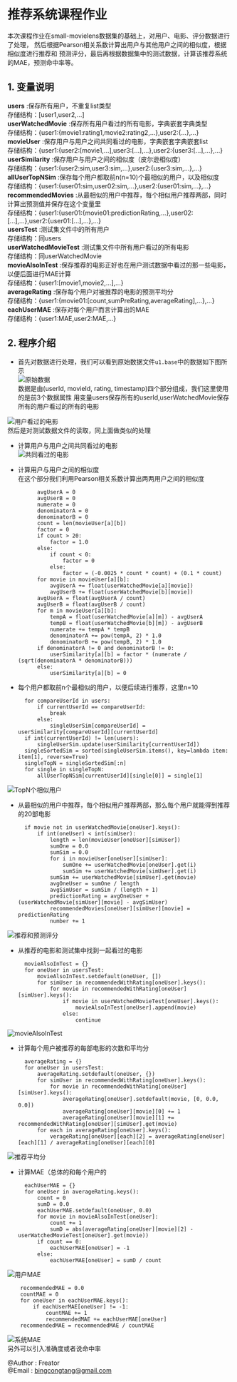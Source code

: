 # 推荐系统课程作业  
本次课程作业在small-movielens数据集的基础上，对用户、电影、评分数据进行了处理，
然后根据Pearson相关系数计算出用户与其他用户之间的相似度，根据相似度进行推荐和
预测评分，最后再根据数据集中的测试数据，计算该推荐系统的MAE，预测命中率等。
## **1. 变量说明**  
**users** :保存所有用户，不重复list类型  
存储结构：[user1,user2,...]  
**userWatchedMovie** :保存所有用户看过的所有电影，字典嵌套字典类型  
存储结构：{user1:{movie1:rating1,movie2:rating2,...},user2:{...},...}  
**movieUser** :保存用户与用户之间共同看过的电影，字典嵌套字典嵌套list  
存储结构：{user1:{user2:[movie1,...],user3:[...],...},user2:{user3:[...],...},...}  
**userSimilarity** :保存用户与用户之间的相似度（皮尔逊相似度）  
存储结构：{user1:{user2:sim,user3:sim,...},user2:{user3:sim,...},...}  
**allUserTopNSim** :保存每个用户都取前n(n=10)个最相似的用户，以及相似度  
存储结构：{user1:{user01:sim,user02:sim,...},user2:{user01:sim,...},...}  
**recommendedMovies** :从最相似的用户中推荐，每个相似用户推荐两部，同时计算出预测值并保存在这个变量里  
存储结构：{user1:{user01:{movie01:predictionRating,...},user02:[...],...},user2:{user01:[...],...},...}  
**usersTest** :测试集文件中的所有用户  
存储结构：同users  
**userWatchedMovieTest** :测试集文件中所有用户看过的所有电影  
存储结构：同userWatchedMovie  
**movieAlsoInTest** :保存推荐的电影正好也在用户测试数据中看过的那一些电影，以便后面进行MAE计算  
存储结构：{user1:[movie1,movie2,...],...}  
**averageRating** :保存每个用户对被推荐的电影的预测平均分  
存储结构：{user1:{movie01:[count,sumPreRating,averageRating],...},...}  
**eachUserMAE** :保存对每个用户而言计算出的MAE  
存储结构：{user1:MAE,user2:MAE,...}  
## **2. 程序介绍**  
+ 首先对数据进行处理，我们可以看到原始数据文件`u1.base`中的数据如下图所示  
![原始数据](./pictures/baseData.png "原始数据")  
数据是由(userId, movieId, rating, timestamp)四个部分组成，我们这里使用的是前3个数据属性 
用变量users保存所有的userId,userWatchedMovie保存所有的用户看过的所有的电影  

![用户看过的电影](./pictures/userWatchedMovie.png "用户看过的电影")  
然后是对测试数据文件的读取，同上面做类似的处理  
+ 计算用户与用户之间共同看过的电影  
![共同看过的电影](./pictures/movieUser.png "共同看过的电影")  
+ 计算用户与用户之间的相似度  
在这个部分我们利用Pearson相关系数计算出两两用户之间的相似度  

            avgUserA = 0
            avgUserB = 0
            numerate = 0
            denominatorA = 0
            denominatorB = 0
            count = len(movieUser[a][b])
            factor = 0
            if count > 20:
                factor = 1.0
            else:
                if count < 0:
                    factor = 0
                else:
                    factor = (-0.0025 * count * count) + (0.1 * count)
            for movie in movieUser[a][b]:
                avgUserA += float(userWatchedMovie[a][movie])
                avgUserB += float(userWatchedMovie[b][movie])
            avgUserA = float(avgUserA / count)
            avgUserB = float(avgUserB / count)
            for m in movieUser[a][b]:
                tempA = float(userWatchedMovie[a][m]) - avgUserA
                tempB = float(userWatchedMovie[b][m]) - avgUserB
                numerate += tempA * tempB
                denominatorA += pow(tempA, 2) * 1.0
                denominatorB += pow(tempB, 2) * 1.0
            if denominatorA != 0 and denominatorB != 0:
                userSimilarity[a][b] = factor * (numerate / (sqrt(denominatorA * denominatorB)))
            else:
                userSimilarity[a][b] = 0

+ 每个用户都取前n个最相似的用户，以便后续进行推荐，这里n=10  

        for compareUserId in users:
            if currentUserId == compareUserId:
                break
            else:
                singleUserSim[compareUserId] = userSimilarity[compareUserId][currentUserId]
        if int(currentUserId) != len(users):
            singleUserSim.update(userSimilarity[currentUserId])
        singleSortedSim = sorted(singleUserSim.items(), key=lambda item: item[1], reverse=True)
        singleTopN = singleSortedSim[:n]
        for single in singleTopN:
            allUserTopNSim[currentUserId][single[0]] = single[1]

![TopN个相似用户](./pictures/allUserTop10Sim.png "TopN个相似用户")  
+ 从最相似的用户中推荐，每个相似用户推荐两部，那么每个用户就能得到推荐的20部电影  

		if movie not in userWatchedMovie[oneUser].keys():
			if int(oneUser) < int(simUser):
				length = len(movieUser[oneUser][simUser])
				sumOne = 0.0
				sumSim = 0.0
				for i in movieUser[oneUser][simUser]:
					sumOne += userWatchedMovie[oneUser].get(i)
					sumSim += userWatchedMovie[simUser].get(i)
				sumSim += userWatchedMovie[simUser].get(movie)
				avgOneUser = sumOne / length
				avgSimUser = sumSim / (length + 1)
				predictionRating = avgOneUser + (userWatchedMovie[simUser][movie] - avgSimUser)
				recommendedMovies[oneUser][simUser][movie] = predictionRating
				number += 1

![推荐和预测评分](./pictures/recoMovieWithRating.png "推荐和预测评分")  
+ 从推荐的电影和测试集中找到一起看过的电影  

		movieAlsoInTest = {}
		for oneUser in usersTest:
			movieAlsoInTest.setdefault(oneUser, [])
			for simUser in recommendedWithRating[oneUser].keys():
				for movie in recommendedWithRating[oneUser][simUser].keys():
					if movie in userWatchedMovieTest[oneUser].keys():
						movieAlsoInTest[oneUser].append(movie)
					else:
						continue

![movieAlsoInTest](./pictures/movieAlsoInTest.png "测试集中用户也看过的电影")  
+ 计算每个用户被推荐的每部电影的次数和平均分  

		averageRating = {}
		for oneUser in usersTest:
			averageRating.setdefault(oneUser, {})
			for simUser in recommendedWithRating[oneUser].keys():
				for movie in recommendedWithRating[oneUser][simUser].keys():
					averageRating[oneUser].setdefault(movie, [0, 0.0, 0.0])
					averageRating[oneUser][movie][0] += 1
					averageRating[oneUser][movie][1] += recommendedWithRating[oneUser][simUser].get(movie)
			for each in averageRating[oneUser].keys():
				verageRating[oneUser][each][2] = averageRating[oneUser][each][1] / averageRating[oneUser][each][0]

![推荐平均分](./pictures/averageRating.png "推荐平均分")  
+ 计算MAE（总体的和每个用户的  

		eachUserMAE = {}
		for oneUser in averageRating.keys():
			count = 0
			sumD = 0.0
			eachUserMAE.setdefault(oneUser, 0.0)
			for movie in movieAlsoInTest[oneUser]:
				count += 1
				sumD = abs(averageRating[oneUser][movie][2] - userWatchedMovieTest[oneUser].get(movie))
			if count == 0:
				eachUserMAE[oneUser] = -1
			else:
				eachUserMAE[oneUser] = sumD / count

![用户MAE](./pictures/eachUserMAE.png "每个用户的MAE")  

		recommendedMAE = 0.0
		countMAE = 0
		for oneUser in eachUserMAE.keys():
			if eachUserMAE[oneUser] != -1:
				countMAE += 1
				recommendedMAE += eachUserMAE[oneUser]
		recommendedMAE = recommendedMAE / countMAE

![系统MAE](./pictures/resysMAE.png "推荐系统平均MAE")  
另外可以引入准确度或者说命中率  



@Author : Freator  
@Email : bingcongtang@gmail.com
